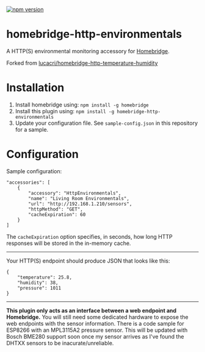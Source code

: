 [![npm version](https://badge.fury.io/js/homebridge-http-environmentals.svg)](https://badge.fury.io/js/homebridge-http-environmentals)
# homebridge-http-environmentals

A HTTP(S) environmental monitoring accessory for [Homebridge](https://github.com/nfarina/homebridge).

Forked from [lucacri/homebridge-http-temperature-humidity](https://github.com/lucacri/homebridge-http-temperature-humidity)

# Installation

1. Install homebridge using: `npm install -g homebridge`
2. Install this plugin using: `npm install -g homebridge-http-environmentals`
3. Update your configuration file. See `sample-config.json` in this repository for a sample.

# Configuration

Sample configuration:

```
"accessories": [
    {
        "accessory": "HttpEnvironmentals",
        "name": "Living Room Environmentals",
        "url": "http://192.168.1.210/sensors",
        "httpMethod": "GET",
        "cacheExpiration": 60
    }
]
```

The `cacheExpiration` option specifies, in seconds, how long HTTP responses will be stored in the in-memory cache.

---

Your HTTP(S) endpoint should produce JSON that looks like this:

```
{
    "temperature": 25.8,
    "humidity": 38,
    "pressure": 1011
}
```

---

**This plugin only acts as an interface between a web endpoint and Homebridge.** You will still need some dedicated hardware to expose the web endpoints with the sensor information. There is a code sample for ESP8266 with an MPL3115A2 pressure sensor.  This will be updated with Bosch BME280 support soon once my sensor arrives as I've found the DHTXX sensors to be inacurate/unreliable. 
